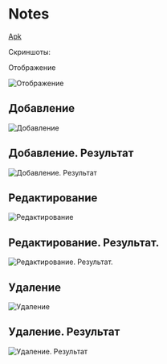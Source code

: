 # Notes
[Apk](https://disk.yandex.ru/d/Gxn2t8qmylpkYA)

Скриншоты:

Отображение

![Отображение](https://github.com/zdezak/Notes/blob/main/imageForReadME/Отображение.png)

## Добавление

![Добавление](https://github.com/zdezak/Notes/blob/main/imageForReadME/Добавление.png)

## Добавление. Результат

![Добавление. Результат](https://github.com/zdezak/Notes/blob/main/imageForReadME/Добавление%20результат.png)

## Редактирование

![Редактирование](https://github.com/zdezak/Notes/blob/main/imageForReadME/Редактирование.png)

## Редактирование. Результат.

![Редактирование. Результат.](https://github.com/zdezak/Notes/blob/main/imageForReadME/Редактирование%20результат.png)

## Удаление

![Удаление](https://github.com/zdezak/Notes/blob/main/imageForReadME/Удаление.png)

## Удаление. Результат

![Удаление. Результат](https://github.com/zdezak/Notes/blob/main/imageForReadME/Удаление%20результат.png)
